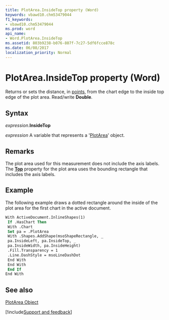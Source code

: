 ```yaml
---
title: PlotArea.InsideTop property (Word)
keywords: vbawd10.chm53479044
f1_keywords:
- vbawd10.chm53479044
ms.prod: word
api_name:
- Word.PlotArea.InsideTop
ms.assetid: 803b9238-b076-807f-7c27-5df6fcce878c
ms.date: 06/08/2017
localization_priority: Normal
---
```



# PlotArea.InsideTop property (Word)

Returns or sets the distance, in [points](../language/glossary/vbe-glossary.md#point), from the chart edge to the inside top edge of the plot area. Read/write  **Double**.


## Syntax

_expression_.**InsideTop**

_expression_ A variable that represents a '[PlotArea](Word.PlotArea.md)' object.


## Remarks

The plot area used for this measurement does not include the axis labels. The  **[Top](Word.PlotArea.Top.md)** property for the plot area uses the bounding rectangle that includes the axis labels.


## Example

The following example draws a dotted rectangle around the inside of the plot area for the first chart in the active document.


```vb
With ActiveDocument.InlineShapes(1) 
 If .HasChart Then 
 With .Chart 
 Set pa = .PlotArea 
 With .Shapes.AddShape(msoShapeRectangle, _ 
 pa.InsideLeft, pa.InsideTop, _ 
 pa.InsideWidth, pa.InsideHeight) 
 .Fill.Transparency = 1 
 .Line.DashStyle = msoLineDashDot 
 End With 
 End With 
 End If 
End With
```


## See also


[PlotArea Object](Word.PlotArea.md)

[!include[Support and feedback](~/includes/feedback-boilerplate.md)]